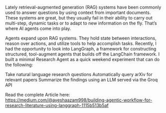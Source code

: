 Lately retrieval-augmented generation (RAG) systems have been commonly used to answer questions by using context from important documents. These systems are great, but they usually fail in their ability to carry out multi-step, dynamic tasks or to adapt to new information on the fly. That’s where AI agents come into play.

Agents expand upon RAG systems. They hold state between interactions, reason over actions, and utilize tools to help accomplish tasks. Recently, I had the opportunity to look into LangGraph, a framework for constructing structured, tool-augment agents that builds off the LangChain framework. I built a minimal Research Agent as a quick weekend experiment that can do the following:

Take natural language research questions
Automatically query arXiv for relevant papers
Summarize the findings using an LLM served via the Groq API

Read the complete Article here: https://medium.com/@ayeshaazam998/building-agentic-workflow-for-research-literature-using-langgraph-1115b513b5af

